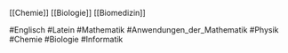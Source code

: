 [[Chemie]]
[[Biologie]]
[[Biomedizin]]

#Englisch
#Latein
#Mathematik
#Anwendungen_der_Mathematik
#Physik
#Chemie
#Biologie
#Informatik
